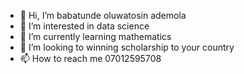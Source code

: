 - 👋 Hi, I’m babatunde oluwatosin ademola
- 👀 I’m interested in data science
- 🌱 I’m currently learning mathematics
- 💞️ I’m looking to winning scholarship to your country
- 📫 How to reach me 07012595708

<!---
Tbabs111/Tbabs111 is a ✨ special ✨ repository because its `README.md` (this file) appears on your GitHub profile.
You can click the Preview link to take a look at your changes.
--->
